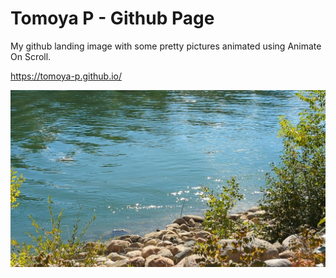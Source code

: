 # Tomoya P - Github Page

My github landing image with some pretty pictures animated using Animate On Scroll.

<https://tomoya-p.github.io/>

![Image of river bedside](./img/8.webp)